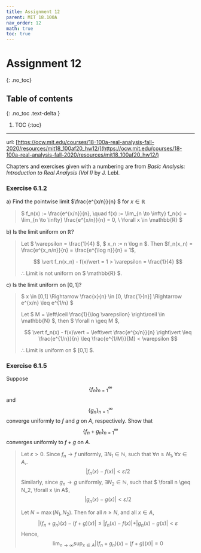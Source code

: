 ```yaml
---
title: Assignment 12
parent: MIT 18.100A
nav_order: 12
math: true
toc: true
---
```


# Assignment 12
{: .no_toc}

## Table of contents
{: .no_toc .text-delta }

1. TOC
{:toc}

---

url: [https://ocw.mit.edu/courses/18-100a-real-analysis-fall-2020/resources/mit18_100af20_hw12/](https://ocw.mit.edu/courses/18-100a-real-analysis-fall-2020/resources/mit18_100af20_hw12/)

Chapters and exercises given with a numbering are from *Basic Analysis: Introduction to
Real Analysis (Vol I)* by J. Lebl.

### Exercise 6.1.2

a) Find the pointwise limit $\frac{e^{x/n}}{n} $ for $x\in \mathbb{R}$

> $ f_n(x) := \frac{e^{x/n}}{n}, \quad f(x) := \lim_{n \to \infty} f_n(x) = \lim_{n \to \infty} \frac{e^{x/n}}{n} = 0, \ \forall x \in \mathbb{R} $

b) Is the limit uniform on $\mathbb{R}$?

> Let $ \varepsilon = \frac{1}{4} $, $ x_n := n \log n $. Then   $f_n(x_n) = \frac{e^{x_n/n}}{n} = \frac{e^{\log n}}{n} = 1$,
>  
> $$
\vert f_n(x_n) - f(x)\vert  = 1 > \varepsilon = \frac{1}{4}
$$  
>  
> $\therefore$ Limit is not uniform on $ \mathbb{R} $.

c) Is the limit uniform on $[0,1]$?

> $ x \in [0,1] \Rightarrow \frac{x}{n} \in [0, \frac{1}{n}] \Rightarrow e^{x/n} \leq e^{1/n} $  
>  
> Let $ M = \left\lceil \frac{1}{\log \varepsilon} \right\rceil \in \mathbb{N} $, then $ \forall n \geq M $,  
>  
> $$
\vert f_n(x) - f(x)\vert  = \left\vert  \frac{e^{x/n}}{n} \right\vert  \leq \frac{e^{1/n}}{n} \leq \frac{e^{1/M}}{M} < \varepsilon
$$  
>  
> $\therefore$ Limit is uniform on $ [0,1] $.



### Exercise 6.1.5

Suppose $$\{f_n\}_{n=1}^\infty$$ and $$\{g_n\}_{n=1}^\infty$$ converge uniformly to $f$ and $g$ on $A$, respectively.
Show that $$\{f_n + g_n\}_{n=1}^\infty$$ converges uniformly to $f + g$ on $A$.


> Let $\varepsilon > 0$. Since $f_n \to f$ uniformly, $\exists N_1 \in \mathbb{N}$, such that $\forall n \geq N_1, \forall x \in A,$. 
> $$\vert f_n(x) - f(x)\vert  < \varepsilon/2$$
> Similarly, since $g_n \to g$ uniformly, $\exists N_2 \in \mathbb{N}$, such that $ \forall n \geq N_2, \forall x \in A$, 
> $$\vert g_n(x) - g(x)\vert  < \varepsilon/2$$
> 
> Let $N = \max(N_1, N_2)$. Then for all $n \geq N$, and all $x \in A$,
> $$\vert (f_n + g_n)(x) - (f + g)(x)\vert  \leq \vert f_n(x) - f(x)\vert  + \vert g_n(x) - g(x)\vert  < \varepsilon$$
> Hence,
> $$\lim_{n \to \infty} \sup_{x \in A} \vert (f_n + g_n)(x) - (f + g)(x)\vert  = 0$$

